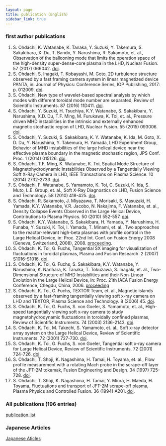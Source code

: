 ```yaml
---
layout: page
title: publication (English)
sidebar_link: true
---
```

### first author publications

1. S. Ohdachi, K. Watanabe, K. Tanaka, Y. Suzuki, Y. Takemura, S. Sakakibara, X. Du, T. Bando, Y. Narushima, R. Sakamoto, et. al., Observation of the ballooning mode that limits the operation space of the high-density super-dense-core plasma in the LHD, Nuclear Fusion. 57 (2017) 066042. [doi](https://doi.org/10.1088/1741-4326/aa6c1e).
1. S. Ohdachi, S. Inagaki, T. Kobayashi, M. Goto, 2D turbulence structure observed by a fast framing camera system in linear magnetized device PANTA, in: Journal of Physics: Conference Series, IOP Publishing, 2017: p. 012009. [doi](https://doi.org/10.1088/1742-6596/823/1/012009).
1. S. Ohdachi, New type of wavelet-based spectral analysis by which modes with different toroidal mode number are separated, Review of Scientific Instruments. 87 (2016) 11D411. [doi](http://dx.doi.org/10.1063/1.4959943).
1. S. Ohdachi, Y. Suzuki, H. Tsuchiya, K.Y. Watanabe, S. Sakakibara, Y. Narushima, X.D. Du, T.F. Ming, M. Furukawa, K. Toi, et. al., Pressure driven MHD instabilities in the intrinsic and externally enhanced magnetic stochastic region of LHD, Nuclear Fusion. 55 (2015) 093006. [doi](https://doi.org/10.1088/0029-5515/55/9/093006). 
1. S. Ohdachi, Y. Suzuki, S. Sakakibara, K. Y. Watanabe, K. Ida, M. Goto, X. D. Du, Y. Narushima, Y. Takemura, H. Yamada, LHD Experiment Group, Behavior of MHD instabilities of the large helical device near the effective plasma boundary in the magnetic stochastic region, JPS Conf. Proc. 1 (2014) 015126.  [doi](https://doi.org/10.7566/JPSCP.1.015026). 
1. S. Ohdachi, T.F. Ming, K. Watanabe, K. Toi, Spatial Mode Structure of Magnetohydrodynamic Instabilities Observed by a Tangentially Viewing Soft X-Ray Camera in LHD, IEEE Transactions on Plasma Science. 10 (2014) 2732-2733. [doi](https://doi.org/10.1109/TPS.2014.2327239). 
1. S. Ohdachi, F. Watanabe, S. Yamamoto, K. Toi, C. Suzuki, K. Ida, S. Muto, L.E. Group, et. al., Soft X-Ray Diagnostics on LHD, Fusion Science and Technology. 58 (2010) 418-425. [doi](http://dx.doi.org/10.13182/FST10-A10827).
1. S. Ohdachi, R. Sakamoto, J. Miyazawa, T. Morisaki, S. Masuzaki, H. Yamada, K.Y. Watanabe, V.R. Jacobo, N. Nakajima, F. Watanabe, et. al., Density Collapse Events Observed in the Large Helical Device, Contributions to Plasma Physics. 50 (2010) 552-557. [doi](http://dx.doi.org/10.1002/ctpp.200900051). 
1. S. Ohdachi, K.Y. Watanabe, S. Sakakibara, H. Yamada, Y. Narushima, H. Funaba, Y. Suzuki, K. Toi, I. Yamada, T. Minami, et. al., Two approaches to the reactor-relevant high-beta plasmas with profile control in the Large Helical Device, in: Proc. 22nd Int. Conf. on Fusion Energy 2008 (Geneva, Switzerland, 2008), 2008. [proceeding](https://www.researchgate.net/profile/Yasuhiro_Suzuki3/publication/41310196_Two_approaches_to_the_reactor_relevant_high-beta_plasmas_with_profile_control_in_the_Large_Helical_Device/links/0c96051a609373d7d0000000.pdf).
1. S. Ohdachi, K. Toi, G. Fuchs, Tangential SX imaging for visualization of fluctuations in toroidal plasmas, Plasma and Fusion Research. 2 (2007) S1016-S1016. [doi](http://doi.org/10.1585/pfr.2.S1016). 
1. S. Ohdachi, K. Toi, G. Fuchs, S. Sakakibara, K.Y. Watanabe, Y. Narushima, K. Narihara, K. Tanaka, T. Tokuzawa, S. Inagaki, et. al., Two-Dimensional Structure of MHD Instabilities and their Non-Linear Evolution in the Large Helical Device, in: Proc. 21th IAEA Fusion Energy Conference, Chegdu, China, 2006. [proceeding](http://www.nifs.ac.jp/report/NIFS-856.pdf)
1. S. Ohdachi, K. Toi, G. Fuchs, TEXTOR Team, et. al., Magnetic islands observed by a fast-framing tangentially viewing soft x-ray camera on LHD and TEXTOR, Plasma Science and Technology. 8 (2006) 45. [doi](https://doi.org/10.1088/1009-0630/8/1/11). 
1. S. Ohdachi, K. Toi, G. Fuchs, S. von Goeler, S. Yamamoto, et. al., High-speed tangentially viewing soft x-ray camera to study magnetohydrodynamic fluctuations in toroidally confined plasmas, Review of Scientific Instruments. 74 (2003) 2136-2143. [doi](http://dx.doi.org/10.1063/1.1537449). 
1. S. Ohdachi, K. Toi, M. Takechi, S. Yamamoto, et. al., Soft x-ray detector array system on the Large Helical Device, Review of Scientific Instruments. 72 (2001) 727-730. [doi](http://dx.doi.org/10.1063/1.1326006). 
1. S. Ohdachi, K. Toi, G. Fuchs, S. von Goeler, Tangential soft x-ray camera for Large Helical Device, Review of Scientific Instruments. 72 (2001) 724-726. [doi](http://dx.doi.org/10.1063/1.1324741).
1. S. Ohdachi, T. Shoji, K. Nagashima, H. Tamai, H. Toyama, et. al., Flow profile measurement with a rotating Mach probe in the scrape-off layer of the JFT-2M tokamak, Fusion Engineering and Design. 34 (1997) 725-728. [doi](https://doi.org/10.1016/S0920-3796(96)00553-4). 
1. S. Ohdachi, T. Shoji, K. Nagashima, H. Tamai, Y. Miura, H. Maeda, H. Toyama, Fluctuations and transport of JFT-2M scrape-off plasma, Plasma Physics and Controlled Fusion. 36 (1994) A201. [doi](https://doi.org/10.1088/0741-3335/36/7A/028). 

### All publications (196 entries)

[publication list](http://153.127.246.50/~ohdachi/resources/list_of_pub.pdf)

### Japanese Articles

[Japanese Aticles]({{site.url}}/japanese_article.html)
